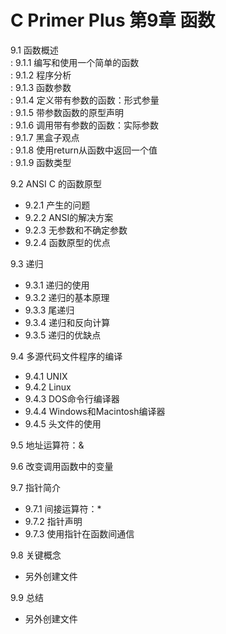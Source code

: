 # C Primer Plus 第9章 函数
9.1 函数概述  
: 9.1.1 编写和使用一个简单的函数  
: 9.1.2 程序分析  
: 9.1.3 函数参数  
: 9.1.4 定义带有参数的函数：形式参量  
: 9.1.5 带参数函数的原型声明  
: 9.1.6 调用带有参数的函数：实际参数  
: 9.1.7 黑盒子观点  
: 9.1.8 使用return从函数中返回一个值  
: 9.1.9 函数类型  
  
9.2 ANSI C 的函数原型  
  - 9.2.1 产生的问题  
  - 9.2.2 ANSI的解决方案  
  - 9.2.3 无参数和不确定参数  
  - 9.2.4 函数原型的优点  
  
9.3 递归  
  - 9.3.1 递归的使用  
  - 9.3.2 递归的基本原理  
  - 9.3.3 尾递归  
  - 9.3.4 递归和反向计算  
  - 9.3.5 递归的优缺点  
  
9.4 多源代码文件程序的编译  
  - 9.4.1 UNIX  
  - 9.4.2 Linux  
  - 9.4.3 DOS命令行编译器  
  - 9.4.4 Windows和Macintosh编译器  
  - 9.4.5 头文件的使用  
  
9.5 地址运算符：\&  
  
9.6 改变调用函数中的变量  
  
9.7 指针简介  
  - 9.7.1 间接运算符：\*  
  - 9.7.2 指针声明  
  - 9.7.3 使用指针在函数间通信  
  
9.8 关键概念  
  - 另外创建文件  
  
9.9 总结  
  - 另外创建文件  
